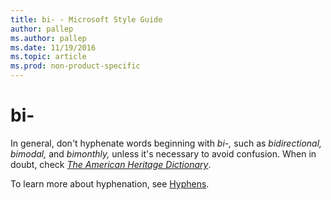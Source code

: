 ```yaml
---
title: bi- - Microsoft Style Guide
author: pallep
ms.author: pallep
ms.date: 11/19/2016
ms.topic: article
ms.prod: non-product-specific
---
```


# bi-

In general, don't hyphenate words beginning with *bi-,* such as *bidirectional,* *bimodal,* and *bimonthly,* unless it's necessary to avoid confusion. When in doubt, check [*The American Heritage Dictionary*](https://ahdictionary.com/).

To learn more about hyphenation, see [Hyphens](/style-guide/punctuation/dashes-hyphens/hyphens).
